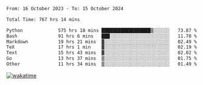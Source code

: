 <!--START_SECTION:waka-->

```txt
From: 16 October 2023 - To: 15 October 2024

Total Time: 767 hrs 14 mins

Python             575 hrs 18 mins ██████████████████▒░░░░░░   73.87 %
Bash               91 hrs 6 mins   ███░░░░░░░░░░░░░░░░░░░░░░   11.70 %
Markdown           19 hrs 21 mins  ▓░░░░░░░░░░░░░░░░░░░░░░░░   02.49 %
TeX                17 hrs 1 min    ▓░░░░░░░░░░░░░░░░░░░░░░░░   02.19 %
Text               15 hrs 43 mins  ▓░░░░░░░░░░░░░░░░░░░░░░░░   02.02 %
Go                 13 hrs 37 mins  ▒░░░░░░░░░░░░░░░░░░░░░░░░   01.75 %
Other              11 hrs 34 mins  ▒░░░░░░░░░░░░░░░░░░░░░░░░   01.49 %
```

<!--END_SECTION:waka-->
[![wakatime](https://wakatime.com/badge/user/5f89a63a-5294-4958-ad30-2b3455e63f2a.svg)](https://wakatime.com/@5f89a63a-5294-4958-ad30-2b3455e63f2a)
